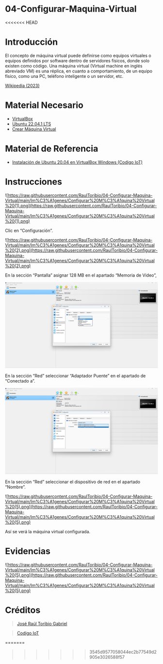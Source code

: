 # 04-Configurar-Maquina-Virtual
<<<<<<< HEAD

# Introducción

El concepto de máquina virtual puede definirse como equipos virtuales o equipos definidos por software dentro de servidores físicos, donde solo existen como código. Una máquina virtual (Virtual machine en inglés abreviado VM) es una réplica, en cuanto a comportamiento, de un equipo físico, como una PC, teléfono inteligente o un servidor, etc.

[Wikipedia (2023)](https://es.wikipedia.org/wiki/M%C3%A1quina_virtual)

# Material Necesario

- [VirtualBox](https://github.com/RaulToribio/01-Instalar-VirtualBox)
- [Ubuntu 22.04.1 LTS](https://github.com/RaulToribio/02-Descargar-Ubuntu)
- [Crear Máquina Virtual](https://github.com/RaulToribio/03-Crear-Maquina-Virtual)

# Material de Referencia

- [Instalación de Ubuntu 20.04 en VirtualBox Windows (Codigo IoT)](https://edu.codigoiot.com/course/view.php?id=812)

# Instrucciones

![https://raw.githubusercontent.com/RaulToribio/04-Configurar-Maquina-Virtual/main/Im%C3%A1genes/Configurar%20M%C3%A1quina%20Virtual%20(1).png](https://raw.githubusercontent.com/RaulToribio/04-Configurar-Maquina-Virtual/main/Im%C3%A1genes/Configurar%20M%C3%A1quina%20Virtual%20(1).png)

Clic en “Configuración”.

![https://raw.githubusercontent.com/RaulToribio/04-Configurar-Maquina-Virtual/main/Im%C3%A1genes/Configurar%20M%C3%A1quina%20Virtual%20(2).png](https://raw.githubusercontent.com/RaulToribio/04-Configurar-Maquina-Virtual/main/Im%C3%A1genes/Configurar%20M%C3%A1quina%20Virtual%20(2).png)

En la sección “Pantalla” asignar 128 MB en el apartado “Memoria de Video”,

![En la sección “Red” seleccionar “Adaptador Puente” en el apartado de “Conectado a”.](https://raw.githubusercontent.com/RaulToribio/04-Configurar-Maquina-Virtual/main/Im%C3%A1genes/Configurar%20M%C3%A1quina%20Virtual%20(3).png)

En la sección “Red” seleccionar “Adaptador Puente” en el apartado de “Conectado a”.

![En la sección “Red” seleccionar el dispositivo de red en el apartado “Nombre”.](https://raw.githubusercontent.com/RaulToribio/04-Configurar-Maquina-Virtual/main/Im%C3%A1genes/Configurar%20M%C3%A1quina%20Virtual%20(4).png)

En la sección “Red” seleccionar el dispositivo de red en el apartado “Nombre”.

![https://raw.githubusercontent.com/RaulToribio/04-Configurar-Maquina-Virtual/main/Im%C3%A1genes/Configurar%20M%C3%A1quina%20Virtual%20(5).png](https://raw.githubusercontent.com/RaulToribio/04-Configurar-Maquina-Virtual/main/Im%C3%A1genes/Configurar%20M%C3%A1quina%20Virtual%20(5).png)

Así se verá la máquina virtual configurada.

# Evidencias

![https://raw.githubusercontent.com/RaulToribio/04-Configurar-Maquina-Virtual/main/Im%C3%A1genes/Configurar%20M%C3%A1quina%20Virtual%20(5).png](https://raw.githubusercontent.com/RaulToribio/04-Configurar-Maquina-Virtual/main/Im%C3%A1genes/Configurar%20M%C3%A1quina%20Virtual%20(5).png)

# Créditos

> [José Raúl Toribio Gabriel](https://github.com/RaulToribio)
> 

> [Codigo IoT](https://github.com/codigo-iot)
>
=======
>>>>>>> 3545d9577058044ec2b77549d2905e3026588f57
